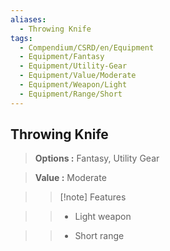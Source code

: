 ```yaml
---
aliases:
  - Throwing Knife
tags:
  - Compendium/CSRD/en/Equipment
  - Equipment/Fantasy
  - Equipment/Utility-Gear
  - Equipment/Value/Moderate
  - Equipment/Weapon/Light
  - Equipment/Range/Short
---
```

  
    
## Throwing Knife    
    
>    
> **Options :** Fantasy, Utility Gear    
> **Value :** Moderate    
>>[!note] Features    
>> - Light weapon    
>> - Short range